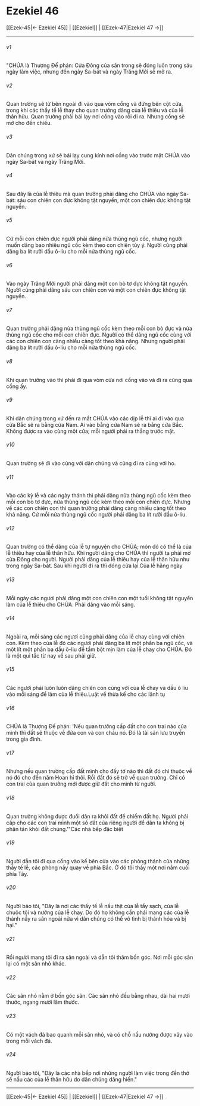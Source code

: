 # Ezekiel 46

[[Ezek-45|← Ezekiel 45]] | [[Ezekiel]] | [[Ezek-47|Ezekiel 47 →]]
***



###### v1 
"CHÚA là Thượng Đế phán: Cửa Đông của sân trong sẽ đóng luôn trong sáu ngày làm việc, nhưng đến ngày Sa-bát và ngày Trăng Mới sẽ mở ra. 

###### v2 
Quan trưởng sẽ từ bên ngoài đi vào qua vòm cổng và đứng bên cột cửa, trong khi các thầy tế lễ thay cho quan trưởng dâng của lễ thiêu và của lễ thân hữu. Quan trưởng phải bái lạy nơi cổng vào rồi đi ra. Nhưng cổng sẽ mở cho đến chiều. 

###### v3 
Dân chúng trong xứ sẽ bái lạy cung kính nơi cổng vào trước mặt CHÚA vào ngày Sa-bát và ngày Trăng Mới. 

###### v4 
Sau đây là của lễ thiêu mà quan trưởng phải dâng cho CHÚA vào ngày Sa-bát: sáu con chiên con đực không tật nguyền, một con chiên đực không tật nguyền. 

###### v5 
Cứ mỗi con chiên đực người phải dâng nửa thùng ngũ cốc, nhưng người muốn dâng bao nhiêu ngũ cốc kèm theo con chiên tùy ý. Người cũng phải dâng ba lít rưỡi dầu ô-liu cho mỗi nửa thùng ngũ cốc. 

###### v6 
Vào ngày Trăng Mới người phải dâng một con bò tơ đực không tật nguyền. Người cũng phải dâng sáu con chiên con và một con chiên đực không tật nguyền. 

###### v7 
Quan trưởng phải dâng nửa thùng ngũ cốc kèm theo mỗi con bò đực và nửa thùng ngũ cốc cho mỗi con chiên đực. Người có thể dâng ngũ cốc cùng với các con chiên con càng nhiều càng tốt theo khả năng. Nhưng người phải dâng ba lít rưỡi dầu ô-liu cho mỗi nửa thùng ngũ cốc. 

###### v8 
Khi quan trưởng vào thì phải đi qua vòm cửa nơi cổng vào và đi ra cũng qua cổng ấy. 

###### v9 
Khi dân chúng trong xứ đến ra mắt CHÚA vào các dịp lễ thì ai đi vào qua cửa Bắc sẽ ra bằng cửa Nam. Ai vào bằng cửa Nam sẽ ra bằng cửa Bắc. Không được ra vào cùng một cửa; mỗi người phải ra thẳng trước mặt. 

###### v10 
Quan trưởng sẽ đi vào cùng với dân chúng và cũng đi ra cùng với họ. 

###### v11 
Vào các kỳ lễ và các ngày thánh thì phải dâng nửa thùng ngũ cốc kèm theo mỗi con bò tơ đực, nửa thùng ngũ cốc kèm theo mỗi con chiên đực. Nhưng về các con chiên con thì quan trưởng phải dâng càng nhiều càng tốt theo khả năng. Cứ mỗi nửa thùng ngũ cốc người phải dâng ba lít rưỡi dầu ô-liu. 

###### v12 
Quan trưởng có thể dâng của lễ tự nguyện cho CHÚA; món đó có thể là của lễ thiêu hay của lễ thân hữu. Khi người dâng cho CHÚA thì người ta phải mở cửa Đông cho người. Người phải dâng của lễ thiêu hay của lễ thân hữu như trong ngày Sa-bát. Sau khi người đi ra thì đóng cửa lại.Của lễ hằng ngày 

###### v13 
Mỗi ngày các ngươi phải dâng một con chiên con một tuổi không tật nguyền làm của lễ thiêu cho CHÚA. Phải dâng vào mỗi sáng. 

###### v14 
Ngoài ra, mỗi sáng các ngươi cũng phải dâng của lễ chay cùng với chiên con. Kèm theo của lễ đó các ngươi phải dâng ba lít một phần ba ngũ cốc, và một lít một phần ba dầu ô-liu để tẩm bột mịn làm của lễ chay cho CHÚA. Đó là một qui tắc từ nay về sau phải giữ. 

###### v15 
Các ngươi phải luôn luôn dâng chiên con cùng với của lễ chay và dầu ô liu vào mỗi sáng để làm của lễ thiêu.Luật về thừa kế cho các lãnh tụ 

###### v16 
CHÚA là Thượng Đế phán: 'Nếu quan trưởng cấp đất cho con trai nào của mình thì đất sẽ thuộc về đứa con và con cháu nó. Đó là tài sản lưu truyền trong gia đình. 

###### v17 
Nhưng nếu quan trưởng cấp đất mình cho đầy tớ nào thì đất đó chỉ thuộc về nó đó cho đến năm Hoan hỉ thôi. Rồi đất đó sẽ trở về quan trưởng. Chỉ có con trai của quan trưởng mới được giữ đất cho mình từ người. 

###### v18 
Quan trưởng không được đuổi dân ra khỏi đất để chiếm đất họ. Người phải cấp cho các con trai mình một số đất của riêng người để dân ta không bị phân tán khỏi đất chúng.'"Các nhà bếp đặc biệt 

###### v19 
Người dẫn tôi đi qua cổng vào kế bên cửa vào các phòng thánh của những thầy tế lễ, các phòng nầy quay về phía Bắc. Ở đó tôi thấy một nơi nằm cuối phía Tây. 

###### v20 
Người bảo tôi, "Đây là nơi các thầy tế lễ nấu thịt của lễ tẩy sạch, của lễ chuộc tội và nướng của lễ chay. Do đó họ không cần phải mang các của lễ thánh nầy ra sân ngoài nữa vì dân chúng có thể vô tình bị thánh hóa và bị hại." 

###### v21 
Rồi người mang tôi đi ra sân ngoài và dẫn tôi thăm bốn góc. Nơi mỗi góc sân lại có một sân nhỏ khác. 

###### v22 
Các sân nhỏ nằm ở bốn góc sân. Các sân nhỏ đều bằng nhau, dài hai mươi thước, ngang mười lăm thước. 

###### v23 
Có một vách đá bao quanh mỗi sân nhỏ, và có chỗ nấu nướng được xây vào trong mỗi vách đá. 

###### v24 
Người bảo tôi, "Đây là các nhà bếp nơi những người làm việc trong đền thờ sẽ nấu các của lễ thân hữu do dân chúng dâng hiến."

***
[[Ezek-45|← Ezekiel 45]] | [[Ezekiel]] | [[Ezek-47|Ezekiel 47 →]]
